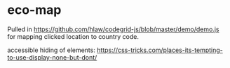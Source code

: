 # eco-map

Pulled in https://github.com/hlaw/codegrid-js/blob/master/demo/demo.js for mapping clicked location to country code.

accessible hiding of elements: https://css-tricks.com/places-its-tempting-to-use-display-none-but-dont/